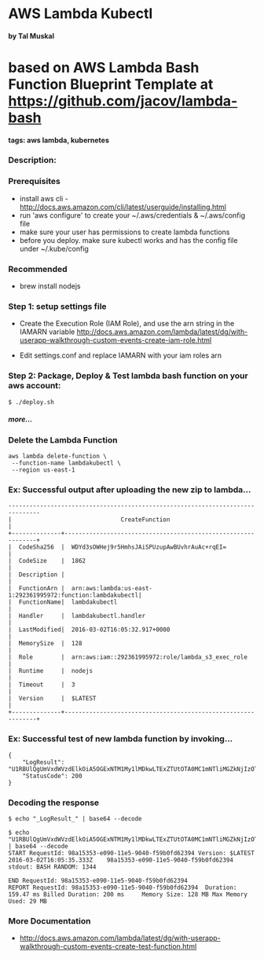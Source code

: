 # AWS Lambda Kubectl

####   by Tal Muskal

# based on AWS Lambda Bash Function Blueprint Template at https://github.com/jacov/lambda-bash

#### tags: aws lambda, kubernetes

### Description:

 
### Prerequisites

* install aws cli - http://docs.aws.amazon.com/cli/latest/userguide/installing.html
* run 'aws configure' to create your ~/.aws/credentials & ~/.aws/config file 
* make sure your user has permissions to create lambda functions
* before you deploy. make sure kubectl works and has the config file under ~/.kube/config

### Recommended

* brew install nodejs


### Step 1: setup settings file

* Create the Execution Role (IAM Role), and use the arn string in the IAMARN variable
http://docs.aws.amazon.com/lambda/latest/dg/with-userapp-walkthrough-custom-events-create-iam-role.html 

* Edit settings.conf and replace IAMARN with your iam roles arn


### Step 2: Package, Deploy & Test lambda bash function on your aws account:

```
$ ./deploy.sh
```

##### more...

### Delete the Lambda Function
```
aws lambda delete-function \
 --function-name lambdakubectl \
 --region us-east-1
```


### Ex: Successful output after uploading the new zip to lambda...

```
-------------------------------------------------------------------------------
|                               CreateFunction                                |
+--------------+--------------------------------------------------------------+
|  CodeSha256  |  WDYd3sOWHej9r5HmhsJAiSPUzupAwBUvhrAuAc+rqEI=                |
|  CodeSize    |  1862                                                        |
|  Description |                                                              |
|  FunctionArn |  arn:aws:lambda:us-east-1:292361995972:function:lambdakubectl|
|  FunctionName|  lambdakubectl                                               |
|  Handler     |  lambdakubectl.handler                                       |
|  LastModified|  2016-03-02T16:05:32.917+0000                                |
|  MemorySize  |  128                                                         |
|  Role        |  arn:aws:iam::292361995972:role/lambda_s3_exec_role          |
|  Runtime     |  nodejs                                                      |
|  Timeout     |  3                                                           |
|  Version     |  $LATEST                                                     |
+--------------+--------------------------------------------------------------+
```

### Ex: Successful test of new lambda function by invoking...

```
{
    "LogResult": "U1RBUlQgUmVxdWVzdElkOiA5OGExNTM1My1lMDkwLTExZTUtOTA0MC1mNTliMGZkNjIzOTQgVmVyc2lvbjogJExBVEVTVAoyMDE2LTAzLTAyVDE2OjA1OjM1LjMzM1oJOThhMTUzNTMtZTA5MC0xMWU1LTkwNDAtZjU5YjBmZDYyMzk0CXN0ZG91dDogQkFTSCBSQU5ET006IDEzNDQKCkVORCBSZXF1ZXN0SWQ6IDk4YTE1MzUzLWUwOTAtMTFlNS05MDQwLWY1OWIwZmQ2MjM5NApSRVBPUlQgUmVxdWVzdElkOiA5OGExNTM1My1lMDkwLTExZTUtOTA0MC1mNTliMGZkNjIzOTQJRHVyYXRpb246IDE1OS40NyBtcwlCaWxsZWQgRHVyYXRpb246IDIwMCBtcyAJTWVtb3J5IFNpemU6IDEyOCBNQglNYXggTWVtb3J5IFVzZWQ6IDI5IE1CCQo=",
    "StatusCode": 200
}
```


### Decoding the response

```
$ echo "_LogResult_" | base64 --decode
```

```
$ echo "U1RBUlQgUmVxdWVzdElkOiA5OGExNTM1My1lMDkwLTExZTUtOTA0MC1mNTliMGZkNjIzOTQgVmVyc2lvbjogJExBVEVTVAoyMDE2LTAzLTAyVDE2OjA1OjM1LjMzM1oJOThhMTUzNTMtZTA5MC0xMWU1LTkwNDAtZjU5YjBmZDYyMzk0CXN0ZG91dDogQkFTSCBSQU5ET006IDEzNDQKCkVORCBSZXF1ZXN0SWQ6IDk4YTE1MzUzLWUwOTAtMTFlNS05MDQwLWY1OWIwZmQ2MjM5NApSRVBPUlQgUmVxdWVzdElkOiA5OGExNTM1My1lMDkwLTExZTUtOTA0MC1mNTliMGZkNjIzOTQJRHVyYXRpb246IDE1OS40NyBtcwlCaWxsZWQgRHVyYXRpb246IDIwMCBtcyAJTWVtb3J5IFNpemU6IDEyOCBNQglNYXggTWVtb3J5IFVzZWQ6IDI5IE1CCQo=" | base64 --decode
START RequestId: 98a15353-e090-11e5-9040-f59b0fd62394 Version: $LATEST
2016-03-02T16:05:35.333Z	98a15353-e090-11e5-9040-f59b0fd62394	stdout: BASH RANDOM: 1344

END RequestId: 98a15353-e090-11e5-9040-f59b0fd62394
REPORT RequestId: 98a15353-e090-11e5-9040-f59b0fd62394	Duration: 159.47 ms	Billed Duration: 200 ms 	Memory Size: 128 MB	Max Memory Used: 29 MB
```


### More Documentation
*  http://docs.aws.amazon.com/lambda/latest/dg/with-userapp-walkthrough-custom-events-create-test-function.html
